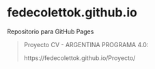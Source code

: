 # fedecolettok.github.io
Repositorio para GitHub Pages

> Proyecto CV - ARGENTINA PROGRAMA 4.0:
> <link> https://fedecolettok.github.io/Proyecto/ </link>
